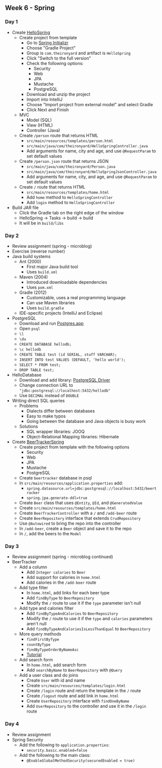 ## Week 6 - Spring

### Day 1

* Create [HelloSpring](../projects/HelloSpring)
  * Create project from template
    * Go to [Spring Initializr](https://start.spring.io/)
    * Choose "Gradle Project"
    * Group is `com.theironyard` and artifact is `HelloSpring`
    * Click "Switch to the full version"
    * Check the following options:
      * Security
      * Web
      * JPA
      * Mustache
      * PostgreSQL
    * Download and unzip the project
    * Import into IntelliJ
    * Choose "Import project from external model" and select Gradle
    * Click Next and Finish
  * MVC
    * Model (SQL)
    * View (HTML)
    * Controller (Java)
  * Create `/person` route that returns HTML
    * `src/main/resources/templates/person.html`
    * `src/main/java/com/theironyard/HelloSpringController.java`
    * Add arguments for name, city and age, and use `@RequestParam` to set default values
  * Create `/person.json` route that returns JSON
    * `src/main/java/com/theironyard/Person.java`
    * `src/main/java/com/theironyard/HelloSpringJsonController.java`
    * Add arguments for name, city, and age, and use `@RequestParam` to set default values
  * Create `/` route that returns HTML
    * `src/main/resources/templates/home.html`
    * Add `home` method to `HelloSpringController`
    * Add `login` method to `HelloSpringController`
* Build JAR file
  * Click the Gradle tab on the right edge of the window
  * HelloSpring -> Tasks -> build -> build
  * It will be in `build/libs`

### Day 2

* Review assignment (spring - microblog)
* Exercise (reverse number)
* Java build systems
  * Ant (2000)
    * First major Java build tool
    * Uses `build.xml`
  * Maven (2004)
    * Introduced downloadable dependencies
    * Uses `pom.xml`
  * Gradle (2012)
    * Customizable, uses a real programming language
    * Can use Maven libraries
    * Uses `build.gradle`
  * IDE-specific projects (IntelliJ and Eclipse)
* PostgreSQL
  * Download and run [Postgres.app](http://postgresapp.com/)
  * Open `psql`
  * `\l`
  * `\du`
  * `CREATE DATABASE hellodb;`
  * `\c hellodb`
  * `CREATE TABLE test (id SERIAL, stuff VARCHAR);`
  * `INSERT INTO test VALUES (DEFAULT, 'hello world');`
  * `SELECT * FROM test;`
  * `DROP TABLE test;`
* HelloDatabase
  * Download and add library: [PostgreSQL Driver](https://jdbc.postgresql.org/download/postgresql-9.4-1205.jdbc42.jar)
  * Change connection URL to `"jdbc:postgresql://localhost:5432/hellodb"`
  * Use `DECIMAL` instead of `DOUBLE`
* Writing direct SQL queries
  * Problems
    * Dialects differ between databases
    * Easy to make typos
    * Going between the database and Java objects is busy work
  * Solutions
    * SQL wrapper libraries: JOOQ
    * Object-Relational Mapping libraries: Hibernate
* Create [BeerTrackerSpring](../projects/BeerTrackerSpring)
  * Create project from template with the following options
    * Security
    * Web
    * JPA
    * Mustache
    * PostgreSQL
  * Create `beertracker` database in psql
  * In `src/main/resources/application.properties` add:
    * `spring.datasource.url=jdbc:postgresql://localhost:5432/beertracker`
    * `spring.jpa.generate-ddl=true`
  * Create `Beer` class that uses `@Entity`, `@Id`, and `@GeneratedValue`
  * Create `src/main/resources/templates/home.html`
  * Create `BeerTrackerController` with a `/` and `/add-beer` route
  * Create `BeerRepository` interface that extends `CrudRepository`
  * Use `@Autowired` to bring the repo into the controller
  * In `/add-beer`, create a `Beer` object and save it to the repo
  * In `/`, add the beers to the `Model`

### Day 3

* Review assignment (spring - microblog continued)
* BeerTracker
  * Add a column
    * Add `Integer calories` to `Beer`
    * Add support for calories in `home.html`
    * Add calories in the `/add-beer` route
  * Add type filter
    * In `home.html`, add links for each beer type
    * Add `findByType` to `BeerRepository`
    * Modify the `/` route to use it if the `type` parameter isn't null
  * Add type and calories filter
    * Add `findByTypeAndCalories` to `BeerRepository`
    * Modify the `/` route to use it if the `type` and `calories` parameters aren't null
    * Add `findByTypeAndCaloriesIsLessThanEqual` to `BeerRepository`
  * More query methods
    * `findFirstByType`
    * `countByType`
    * `findByTypeOrderByNameAsc`
    * [Tutorial](http://www.petrikainulainen.net/programming/spring-framework/spring-data-jpa-tutorial-creating-database-queries-from-method-names/)
  * Add search form
    * In `home.html`, add search form
    * Add `searchByName` to `BeerRepository` with `@Query`
  * Add a user class and do joins
    * Create `User` with id and name
    * Create `src/main/resources/templates/login.html`
    * Create `/login` route and return the template in the `/` route
    * Create `/logout` route and add link in `home.html`
    * Create `UserRepository` interface with `findOneByName`
    * Add `UserRepository` to the controller and use it in the `/login` route

### Day 4

* Review assignment
* Spring Security
  * Add the following to `application.properties`:
    * `security.basic.enabled=false`
  * Add the following to the main class:
    * `@EnableGlobalMethodSecurity(securedEnabled = true)`
